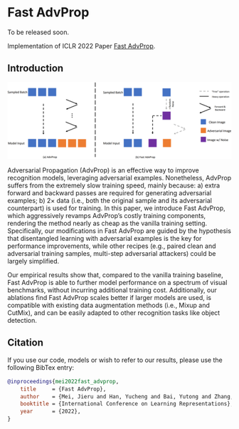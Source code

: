 # Fast AdvProp

To be released soon.

Implementation of ICLR 2022 Paper [Fast AdvProp](https://openreview.net/forum?id=hcoswsDHNAW).

## Introduction

![introduction image](resources/teaser.png)

Adversarial Propagation (AdvProp) is an effective way to improve recognition models, leveraging adversarial examples. Nonetheless, AdvProp suffers from the extremely slow training speed, mainly because: a) extra forward and backward passes are required for generating adversarial examples; b) 2× data (i.e., both the original sample and its adversarial counterpart) is used for training. In this paper, we introduce Fast AdvProp, which aggressively revamps AdvProp’s costly training components, rendering the method nearly as cheap as the vanilla training setting. Specifically, our modifications in Fast AdvProp are guided by the hypothesis that disentangled learning with adversarial examples is the key for performance improvements, while other recipes (e.g., paired clean and adversarial training samples, multi-step adversarial attackers) could be largely simplified.

Our empirical results show that, compared to the vanilla training baseline, Fast AdvProp is able to further model performance on a spectrum of visual benchmarks, without incurring additional training cost. Additionally, our ablations find Fast AdvProp scales better if larger models are used, is compatible with existing data augmentation methods (i.e., Mixup and CutMix), and can be easily adapted to other recognition tasks like object detection.

## Citation

If you use our code, models or wish to refer to our results, please use the following BibTex entry:

```bibtex
@inproceedings{mei2022fast_advprop,
    title     = {Fast AdvProp},
    author    = {Mei, Jieru and Han, Yucheng and Bai, Yutong and Zhang, Yixiao and Li, Yingwei and Li, Xianhang and Yuille, Alan and Xie, Cihang},
    booktitle = {International Conference on Learning Representations},
    year      = {2022},
}
```
